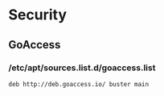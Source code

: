 # Security
## GoAccess
### /etc/apt/sources.list.d/goaccess.list
```list
deb http://deb.goaccess.io/ buster main
```